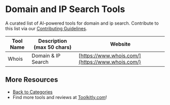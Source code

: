 # Domain and IP Search Tools

A curated list of AI-powered tools for domain and ip search. Contribute to this list via our [Contributing Guidelines](../CONTRIBUTING.md).

| Tool Name | Description (max 50 chars) | Website |
|-----------|----------------------------|---------|
| Whois | Domain & IP Search | [https://www.whois.com/](https://www.whois.com/) |

## More Resources
- [Back to Categories](../README.md)
- Find more tools and reviews at [Toolkitly.com](https://toolkitly.com)!
